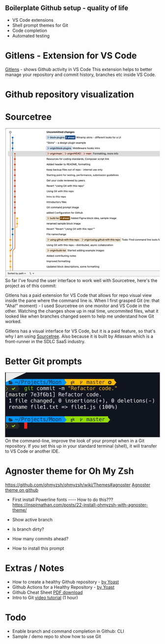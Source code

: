 ## Boilerplate Github setup - quality of life
- VS Code extensions
- Shell prompt themes for Git
- Code completion
- Automated testing

# Gitlens - Extension for VS Code
[Gitlens](https://marketplace.visualstudio.com/items?itemName=eamodio.gitlens) - shows Github activity in VS Code
This extension helps to better manage your repository and commit history, branches etc inside VS Code.

# Github repository visualization
# Sourcetree
![image](./images/sourcetree-this-repo.png)
So far I've found the user interface to work well with Sourcetree, here's the project as of this commit:

Gitlens has a paid extension for VS Code that allows for repo visual view inside the pane where the command line is.
When I first grasped Git (re: that "Aha!" moment) - I used Sourcetree on one monitor and VS Code in the other. 
Watching the changes show up in real time, uncommited files, what it looked like when branches changed seem to help me understand how Git worked.

Gitlens has a visual interface for VS Code, but it is a paid feature, so that's why I am using [Sourcetree](https://www.sourcetreeapp.com/).
Also because it is built by Atlassan which is a front-runner in the SDLC SaaS industry.


# Better Git prompts 
![image](./images/git-terminal-profile.png)
On the command-line, improve the look of your prompt when in a Git repository.
If you set this up in your standard terminal (shell), it will transfer to VS Code or another IDE.

# Agnoster theme for Oh My Zsh
https://github.com/ohmyzsh/ohmyzsh/wiki/Themes#agnoster
[Agnoster theme on github](https://github.com/agnoster/agnoster-zsh-theme)
- First install Powerline fonts
---- How to do this???
https://inspirnathan.com/posts/22-install-ohmyzsh-with-agnoster-theme/

- Show active branch
- Is branch dirty?
- How many commits ahead?
- How to install this prompt


# Extras / Notes
- How to create a healthy Github repository - [by Yoast](https://joost.blog/healthy-github-repository/)
- Github Actions for a Healthy Repository - [by Yoast](https://joost.blog/github-actions-wordpress/)
- Github Cheat Sheet [PDF download](./assets/git-cheat-sheat.pdf)
- Intro to Git [video tutorial](https://www.youtube.com/watch?v=8JJ101D3knE) (1 hour)

# Todo
- Enable branch and command completion in Github: CLI
- Sample / demo repo to show how to use Git